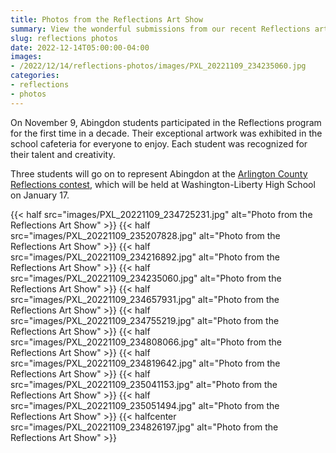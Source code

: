 ```yaml
--- 
title: Photos from the Reflections Art Show
summary: View the wonderful submissions from our recent Reflections art program.
slug: reflections photos
date: 2022-12-14T05:00:00-04:00
images:
- /2022/12/14/reflections-photos/images/PXL_20221109_234235060.jpg
categories:
- reflections
- photos
---
```


On November 9, Abingdon students participated in the Reflections program for the first time in a decade. Their exceptional artwork was exhibited in the school cafeteria for everyone to enjoy. Each student was recognized for their talent and creativity.

Three students will go on to represent Abingdon at the [Arlington County Reflections contest](https://www.apsva.us/post/arlington-county-council-of-ptas-announced-the-2022-23-reflections-winners/), which will be held at Washington-Liberty High School on January 17.

{{< half src="images/PXL_20221109_234725231.jpg" alt="Photo from the Reflections Art Show" >}}
{{< half src="images/PXL_20221109_235207828.jpg" alt="Photo from the Reflections Art Show" >}}
{{< half src="images/PXL_20221109_234216892.jpg" alt="Photo from the Reflections Art Show" >}}
{{< half src="images/PXL_20221109_234235060.jpg" alt="Photo from the Reflections Art Show" >}}
{{< half src="images/PXL_20221109_234657931.jpg" alt="Photo from the Reflections Art Show" >}}
{{< half src="images/PXL_20221109_234755219.jpg" alt="Photo from the Reflections Art Show" >}}
{{< half src="images/PXL_20221109_234808066.jpg" alt="Photo from the Reflections Art Show" >}}
{{< half src="images/PXL_20221109_234819642.jpg" alt="Photo from the Reflections Art Show" >}}
{{< half src="images/PXL_20221109_235041153.jpg" alt="Photo from the Reflections Art Show" >}}
{{< half src="images/PXL_20221109_235051494.jpg" alt="Photo from the Reflections Art Show" >}}
{{< halfcenter src="images/PXL_20221109_234826197.jpg" alt="Photo from the Reflections Art Show" >}}